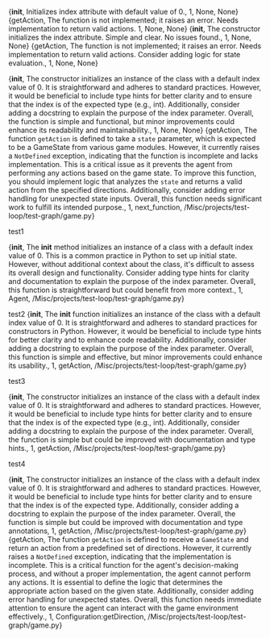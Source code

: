 {__init__, Initializes index attribute with default value of 0., 1, None, None}
{getAction, The function is not implemented; it raises an error. Needs implementation to return valid actions. 1, None, None}
{__init__, The constructor initializes the index attribute. Simple and clear. No issues found., 1, None, None}
{getAction, The function is not implemented; it raises an error. Needs implementation to return valid actions. Consider adding logic for state evaluation., 1, None, None}

{__init__, The constructor initializes an instance of the class with a default index value of 0. It is straightforward and adheres to standard practices. However, it would be beneficial to include type hints for better clarity and to ensure that the index is of the expected type (e.g., int). Additionally, consider adding a docstring to explain the purpose of the index parameter. Overall, the function is simple and functional, but minor improvements could enhance its readability and maintainability., 1, None, None}
{getAction, The function `getAction` is defined to take a `state` parameter, which is expected to be a GameState from various game modules. However, it currently raises a `NotDefined` exception, indicating that the function is incomplete and lacks implementation. This is a critical issue as it prevents the agent from performing any actions based on the game state. To improve this function, you should implement logic that analyzes the `state` and returns a valid action from the specified directions. Additionally, consider adding error handling for unexpected state inputs. Overall, this function needs significant work to fulfill its intended purpose., 1, next_function, /Misc/projects/test-loop/test-graph/game.py}

test1

{__init__, The __init__ method initializes an instance of a class with a default index value of 0. This is a common practice in Python to set up initial state. However, without additional context about the class, it's difficult to assess its overall design and functionality. Consider adding type hints for clarity and documentation to explain the purpose of the index parameter. Overall, this function is straightforward but could benefit from more context., 1, Agent, /Misc/projects/test-loop/test-graph/game.py}

test2
{__init__, The __init__ function initializes an instance of the class with a default index value of 0. It is straightforward and adheres to standard practices for constructors in Python. However, it would be beneficial to include type hints for better clarity and to enhance code readability. Additionally, consider adding a docstring to explain the purpose of the index parameter. Overall, this function is simple and effective, but minor improvements could enhance its usability., 1, getAction, /Misc/projects/test-loop/test-graph/game.py}

test3


{__init__, The constructor initializes an instance of the class with a default index value of 0. It is straightforward and adheres to standard practices. However, it would be beneficial to include type hints for better clarity and to ensure that the index is of the expected type (e.g., int). Additionally, consider adding a docstring to explain the purpose of the index parameter. Overall, the function is simple but could be improved with documentation and type hints., 1, getAction, /Misc/projects/test-loop/test-graph/game.py}

test4

{__init__, The constructor initializes an instance of the class with a default index value of 0. It is straightforward and adheres to standard practices. However, it would be beneficial to include type hints for better clarity and to ensure that the index is of the expected type. Additionally, consider adding a docstring to explain the purpose of the index parameter. Overall, the function is simple but could be improved with documentation and type annotations, 1, getAction, /Misc/projects/test-loop/test-graph/game.py}
{getAction, The function `getAction` is defined to receive a `GameState` and return an action from a predefined set of directions. However, it currently raises a `NotDefined` exception, indicating that the implementation is incomplete. This is a critical function for the agent's decision-making process, and without a proper implementation, the agent cannot perform any actions. It is essential to define the logic that determines the appropriate action based on the given state. Additionally, consider adding error handling for unexpected states. Overall, this function needs immediate attention to ensure the agent can interact with the game environment effectively., 1, Configuration:getDirection, /Misc/projects/test-loop/test-graph/game.py}

